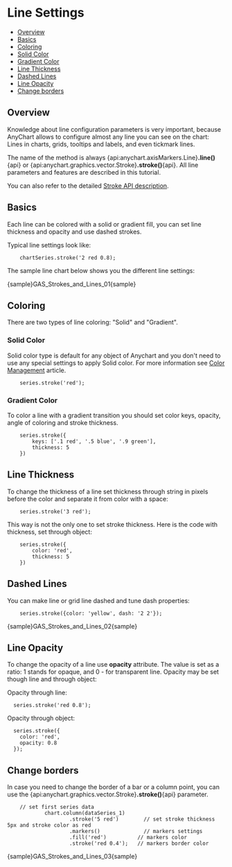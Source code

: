 # Line Settings

* [Overview](#overview)
* [Basics](#basics)
* [Coloring](#coloring)
 * [Solid Color](#solid_color)
 * [Gradient Color](#gradient_color) 
* [Line Thickness](#line_thickness)
* [Dashed Lines](#dashed_lines)
* [Line Opacity](#line_opacity)
* [Change borders](#change_borders)

## Overview

Knowledge about line configuration parameters is very important, because AnyChart allows to configure almost any line you can see on the chart: Lines in charts, grids, tooltips and labels, and even tickmark lines.

The name of the method is always {api:anychart.axisMarkers.Line}**.line()**{api} or {api:anychart.graphics.vector.Stroke}**.stroke()**{api}. All line parameters and features are described in this tutorial.

You can also refer to the detailed [Stroke API description](../Graphics/Stroke_Settings).

## Basics

Each line can be colored with a solid or gradient fill, you can set line thickness and opacity and use dashed strokes.

Typical line settings look like:

```
    chartSeries.stroke('2 red 0.8);
```

The sample line chart below shows you the different line settings:

{sample}GAS\_Strokes\_and\_Lines\_01{sample}


## Coloring

There are two types of line coloring: "Solid" and "Gradient".

### Solid Color

Solid color type is default for any object of Anychart and you don't need to use any special settings to apply Solid color. For more information see [Color Management](Color_Management) article.

```
    series.stroke('red');
```

### Gradient Color

To color a line with a gradient transition you should set color keys, opacity, angle of coloring and stroke thickness.

```
    series.stroke({
        keys: ['.1 red', '.5 blue', '.9 green'],
        thickness: 5
    })
```

## Line Thickness

To change the thickness of a line set thickness through string in pixels before the color and separate it from color with a space:

```
    series.stroke('3 red');
```

This way is not the only one to set stroke thickness. Here is the code with thickness, set through object:

```
    series.stroke({
        color: 'red',
        thickness: 5
    })
```

## Dashed Lines

You can make line or grid line dashed and tune dash properties:

```
    series.stroke({color: 'yellow', dash: '2 2'});
```

{sample}GAS\_Strokes\_and\_Lines\_02{sample}

## Line Opacity

To change the opacity of a line use **opacity** attribute. The value is set as a ratio: 1 stands for opaque, and 0 - for transparent line. Opacity may be set though line and through object:

Opacity through line:

```
  series.stroke('red 0.8');
```

Opacity through object:

```
  series.stroke({
    color: 'red',
    opacity: 0.8
  });
```


## Change borders

In case you need to change the border of a bar or a column point, you can use the {api:anychart.graphics.vector.Stroke}**.stroke()**{api} parameter.

```
    // set first series data
            chart.column(dataSeries_1)
                    .stroke('5 red')        // set stroke thickness 5px and stroke color as red
                    .markers()              // markers settings
                    .fill('red')          // markers color
                    .stroke('red 0.4');   // markers border color
```

{sample}GAS\_Strokes\_and\_Lines\_03{sample}